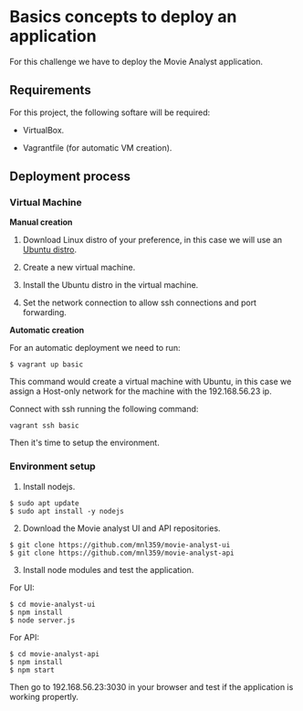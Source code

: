 # Basics concepts to deploy an application

For this challenge we have to deploy the Movie Analyst application.

## Requirements

For this project, the following softare will be required:

- VirtualBox.

- Vagrantfile (for automatic VM creation).

## Deployment process

### Virtual Machine

**Manual creation**

1. Download Linux distro of your preference, in this case we will use an [Ubuntu distro](https://ubuntu.com/download/desktop/thank-you?version=20.04.1&architecture=amd64).

2. Create a new virtual machine.

3. Install the Ubuntu distro in the virtual machine.

4. Set the network connection to allow ssh connections and port forwarding.

**Automatic creation**

For an automatic deployment we need to run:

```
$ vagrant up basic
```

This command would create a virtual machine with Ubuntu, in this case we assign a Host-only network for the machine with the 192.168.56.23 ip.

Connect with ssh running the following command:

```
vagrant ssh basic
```

Then it's time to setup the environment.

### Environment setup

1. Install nodejs.

```
$ sudo apt update
$ sudo apt install -y nodejs
```

2. Download the Movie analyst UI and API repositories.

```
$ git clone https://github.com/mnl359/movie-analyst-ui
$ git clone https://github.com/mnl359/movie-analyst-api
```

3. Install node modules and test the application.

For UI:
```
$ cd movie-analyst-ui
$ npm install
$ node server.js
```

For API:
```
$ cd movie-analyst-api
$ npm install
$ npm start
```

Then go to 192.168.56.23:3030 in your browser and test if the application is working propertly.

